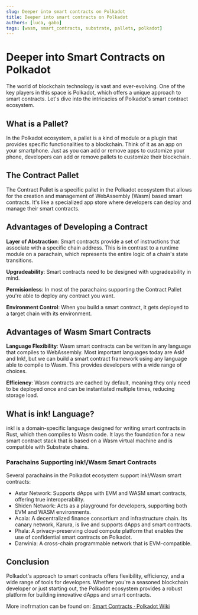 ```yaml
---
slug: Deeper into smart contracts on Polkadot
title: Deeper into smart contracts on Polkadot
authors: [luca, gabo]
tags: [wasm, smart_contracts, substrate, pallets, polkadot]
---
```


# Deeper into Smart Contracts on Polkadot

The world of blockchain technology is vast and ever-evolving. One of the key players in this space is Polkadot, which offers a unique approach to smart contracts. Let's dive into the intricacies of Polkadot's smart contract ecosystem.

## What is a Pallet?

In the Polkadot ecosystem, a pallet is a kind of module or a plugin that provides specific functionalities to a blockchain. Think of it as an app on your smartphone. Just as you can add or remove apps to customize your phone, developers can add or remove pallets to customize their blockchain.

## The Contract Pallet

The Contract Pallet is a specific pallet in the Polkadot ecosystem that allows for the creation and management of WebAssembly (Wasm) based smart contracts. It's like a specialized app store where developers can deploy and manage their smart contracts.

## Advantages of Developing a Contract

**Layer of Abstraction**: Smart contracts provide a set of instructions that associate with a specific chain address. This is in contrast to a runtime module on a parachain, which represents the entire logic of a chain's state transitions.

**Upgradeability**: Smart contracts need to be designed with upgradeability in mind. 

**Permisionless**: In most of the parachains supporting the Contract Pallet you're able to deploy any contract you want.

**Environment Control**: When you build a smart contract, it gets deployed to a target chain with its environment. 

## Advantages of Wasm Smart Contracts

**Language Flexibility**: Wasm smart contracts can be written in any language that compiles to WebAssembly. Most important languages today are Ask! and Ink!, but we can build a smart contract framework using any language able to compile to Wasm. This provides developers with a wide range of choices.

**Efficiency**: Wasm contracts are cached by default, meaning they only need to be deployed once and can be instantiated multiple times, reducing storage load.

## What is ink! Language?

ink! is a domain-specific language designed for writing smart contracts in Rust, which then compiles to Wasm code. It lays the foundation for a new smart contract stack that is based on a Wasm virtual machine and is compatible with Substrate chains.

### Parachains Supporting ink!/Wasm Smart Contracts

Several parachains in the Polkadot ecosystem support ink!/Wasm smart contracts:

- Astar Network: Supports dApps with EVM and WASM smart contracts, offering true interoperability.
- Shiden Network: Acts as a playground for developers, supporting both EVM and WASM environments.
- Acala: A decentralized finance consortium and infrastructure chain. Its canary network, Karura, is live and supports dApps and smart contracts.
- Phala: A privacy-preserving cloud compute platform that enables the use of confidential smart contracts on Polkadot.
- Darwinia: A cross-chain programmable network that is EVM-compatible.

## Conclusion

Polkadot's approach to smart contracts offers flexibility, efficiency, and a wide range of tools for developers. Whether you're a seasoned blockchain developer or just starting out, the Polkadot ecosystem provides a robust platform for building innovative dApps and smart contracts.

More inofrmation can be found on: [Smart Contracts · Polkadot Wiki](https://wiki.polkadot.network/docs/build-smart-contracts)